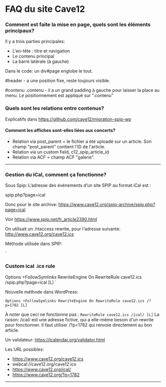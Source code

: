 # FAQ du site Cave12

### Comment est faite la mise en page, quels sont les éléments principaux?

Il y a trois parties principales:

- L'en-tête : titre et navigation
- Le contenu principal
- La barre latérale (à gauche)

Dans le code: un div#page englobe le tout.

 #header - a une position fixe, reste toujours visible.
 
 #contenu .contenu - il a un grand padding à gauche pour laisser la place au menu. Le positionnement est appliqué sur ".contenu"

### Quels sont les relations entre contenus?

Explicatifs dans https://github.com/cave12/migration-spip-wp

#### Comment les affiches sont-elles liées aux concerts?

- Relation via post_parent = le fichier a été uploadé sur un article. Son champ "post_parent" contient l'ID de l'article.
- Relation via un custom field, c12_spip_article_id
- Relation via ACF = champ ACF "galerie".

***

### Gestion du iCal, comment ça fonctionne?

Sous Spip:  L’adresse des événements d’un site SPIP au format iCal est :

spip.php?page=ical

Donc pour le site archive: https://www.cave12.org/spip-archive/spip.php?page=ical

Voir https://www.spip.net/fr_article2390.html

On utilisait un .htaccess rewrite, pour l'adresse suivante:
http://www.cave12.org/cave12.ics

Méthode utilisée dans SPIP:

`
### Custom ical .ics rule
Options +FollowSymlinks
RewriteEngine On
RewriteRule cave12.ics /spip.php?page=ical [L]
`

Nouvelle méthode dans WordPress:

`
Options +FollowSymlinks
RewriteEngine On
RewriteRule cave12.ics /?p=1782 [L]
`

À noter que ceci ne fonctionne pas : `RewriteRule cave12.ics /ical/ [L]`
La raison: /ical/ est une adresse fictive, qui a elle-même besoin d'un rewrite pour fonctionner. Il faut utiliser /?p=1782 qui renvoie directement au bon article.

Un validateur: https://icalendar.org/validator.html

Les URL possibles:

- https://www.cave12.org/cave12.ics
- webcal://cave12.org/cave12.ics
- https://www.cave12.org/ical/
- https://www.cave12.org/?p=1782

***